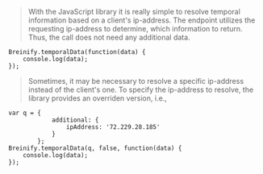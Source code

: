 <blockquote class="lang-specific javascript--browser">
<p>With the JavaScript library it is really simple to resolve temporal information
based on a client's ip-address. The endpoint utilizes the requesting ip-address to
determine, which information to return. Thus, the call does not need any additional 
data.</p>
</blockquote>

>
```javascript--browser
Breinify.temporalData(function(data) {
	console.log(data);
});
```

<blockquote class="lang-specific javascript--browser">
<p>Sometimes, it may be necessary to resolve a specific ip-address instead of the client's
one. To specify the ip-address to resolve, the library provides an overriden version, i.e.,</p>
</blockquote>

>
```javascript--browser
var q = {
        	additional: {
        		ipAddress: '72.229.28.185'
        	}
        };
Breinify.temporalData(q, false, function(data) {
	console.log(data);
});
```